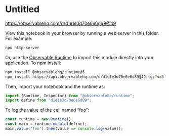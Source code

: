 # Untitled

https://observablehq.com/d/d1e1e3d70e6e6d89@49

View this notebook in your browser by running a web server in this folder. For
example:

~~~sh
npx http-server
~~~

Or, use the [Observable Runtime](https://github.com/observablehq/runtime) to
import this module directly into your application. To npm install:

~~~sh
npm install @observablehq/runtime@5
npm install https://api.observablehq.com/d/d1e1e3d70e6e6d89@49.tgz?v=3
~~~

Then, import your notebook and the runtime as:

~~~js
import {Runtime, Inspector} from "@observablehq/runtime";
import define from "d1e1e3d70e6e6d89";
~~~

To log the value of the cell named “foo”:

~~~js
const runtime = new Runtime();
const main = runtime.module(define);
main.value("foo").then(value => console.log(value));
~~~
